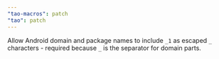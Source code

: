 ```yaml
---
"tao-macros": patch
"tao": patch
---
```


Allow Android domain and package names to include `_1` as escaped `_` characters - required because `_` is the separator for domain parts.
